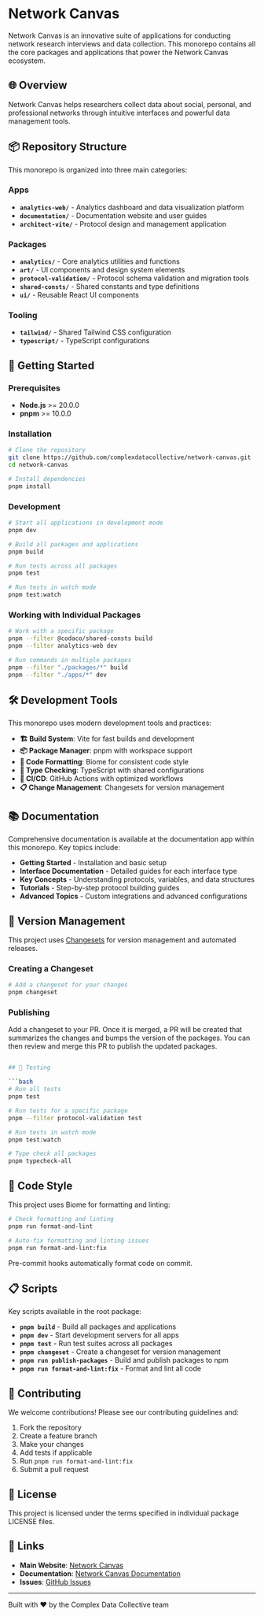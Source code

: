# Network Canvas

Network Canvas is an innovative suite of applications for conducting network research interviews and data collection. This monorepo contains all the core packages and applications that power the Network Canvas ecosystem.

## 🌐 Overview

Network Canvas helps researchers collect data about social, personal, and professional networks through intuitive interfaces and powerful data management tools.

## 📦 Repository Structure

This monorepo is organized into three main categories:

### Apps

- **`analytics-web/`** - Analytics dashboard and data visualization platform
- **`documentation/`** - Documentation website and user guides
- **`architect-vite/`** - Protocol design and management application

### Packages

- **`analytics/`** - Core analytics utilities and functions
- **`art/`** - UI components and design system elements
- **`protocol-validation/`** - Protocol schema validation and migration tools
- **`shared-consts/`** - Shared constants and type definitions
- **`ui/`** - Reusable React UI components

### Tooling

- **`tailwind/`** - Shared Tailwind CSS configuration
- **`typescript/`** - TypeScript configurations

## 🚀 Getting Started

### Prerequisites

- **Node.js** >= 20.0.0
- **pnpm** >= 10.0.0

### Installation

```bash
# Clone the repository
git clone https://github.com/complexdatacollective/network-canvas.git
cd network-canvas

# Install dependencies
pnpm install
```

### Development

```bash
# Start all applications in development mode
pnpm dev

# Build all packages and applications
pnpm build

# Run tests across all packages
pnpm test

# Run tests in watch mode
pnpm test:watch
```

### Working with Individual Packages

```bash
# Work with a specific package
pnpm --filter @codaco/shared-consts build
pnpm --filter analytics-web dev

# Run commands in multiple packages
pnpm --filter "./packages/*" build
pnpm --filter "./apps/*" dev
```

## 🛠️ Development Tools

This monorepo uses modern development tools and practices:

- **🏗️ Build System**: Vite for fast builds and development
- **📦 Package Manager**: pnpm with workspace support
- **🎨 Code Formatting**: Biome for consistent code style
- **🔧 Type Checking**: TypeScript with shared configurations
- **🚀 CI/CD**: GitHub Actions with optimized workflows
- **📋 Change Management**: Changesets for version management

## 📚 Documentation

Comprehensive documentation is available at the documentation app within this monorepo. Key topics include:

- **Getting Started** - Installation and basic setup
- **Interface Documentation** - Detailed guides for each interface type
- **Key Concepts** - Understanding protocols, variables, and data structures
- **Tutorials** - Step-by-step protocol building guides
- **Advanced Topics** - Custom integrations and advanced configurations

## 🔄 Version Management

This project uses [Changesets](https://github.com/changesets/changesets) for version management and automated releases.

### Creating a Changeset

```bash
# Add a changeset for your changes
pnpm changeset

```

### Publishing

Add a changeset to your PR. Once it is merged, a PR will be created that summarizes the changes and bumps the version of the packages. You can then review and merge this PR to publish the updated packages.

```bash

## 🧪 Testing

```bash
# Run all tests
pnpm test

# Run tests for a specific package
pnpm --filter protocol-validation test

# Run tests in watch mode
pnpm test:watch

# Type check all packages
pnpm typecheck-all
```

## 🎨 Code Style

This project uses Biome for formatting and linting:

```bash
# Check formatting and linting
pnpm run format-and-lint

# Auto-fix formatting and linting issues
pnpm run format-and-lint:fix
```

Pre-commit hooks automatically format code on commit.

## 📋 Scripts

Key scripts available in the root package:

- **`pnpm build`** - Build all packages and applications
- **`pnpm dev`** - Start development servers for all apps
- **`pnpm test`** - Run test suites across all packages
- **`pnpm changeset`** - Create a changeset for version management
- **`pnpm run publish-packages`** - Build and publish packages to npm
- **`pnpm run format-and-lint:fix`** - Format and lint all code

## 🤝 Contributing

We welcome contributions! Please see our contributing guidelines and:

1. Fork the repository
2. Create a feature branch
3. Make your changes
4. Add tests if applicable
5. Run `pnpm run format-and-lint:fix`
6. Submit a pull request

## 📄 License

This project is licensed under the terms specified in individual package LICENSE files.

## 🔗 Links

- **Main Website**: [Network Canvas](https://networkcanvas.com)
- **Documentation**: [Network Canvas Documentation](https://documentation.networkcanvas.com)
- **Issues**: [GitHub Issues](https://github.com/complexdatacollective/network-canvas/issues)

---

Built with ❤️ by the Complex Data Collective team
